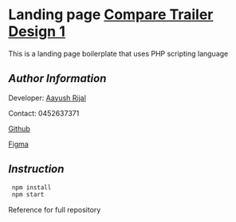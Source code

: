 # Landing page [Compare Trailer Design 1](https://comparetrailerfinanceloans.com.au/financeform1/)

This is a landing page boilerplate that uses PHP scripting language

## _Author Information_

Developer: [Aayush Rijal](https://www.aayushrijal.net)

Contact: 0452637371

[Github](https://github.com/aayushrijal91/comparetrailer_1)

[Figma](https://www.figma.com/file/wOQIi1LpvoW6EpYLLxQpw8/Asset-Finance-%26-Compare-Finance?node-id=27-990&t=kWXSaCsw1uyqEALD-0)

## _Instruction_

```bash
 npm install
 npm start
 ```

Reference for full repository
